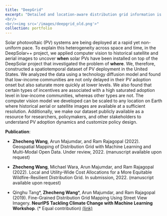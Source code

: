 ```yaml
---
title: "DeepGrid"
excerpt: "Detailed and location-aware distribution grid information is a prerequisite for various power system applications such as renewable energy integration, wildfire risk assessment, and in- frastructure planning. However, a generalizable and scalable approach to obtain such infor- mation is still lacking. In this work, we developed a machine-learning-based framework to map both overhead and underground distribution grids using widely-available multi-modal data including street view images, road networks, and building maps. It is developed with the data in the U.S. but can be directly transferred to Africa without any re-training or fine-tuning
<br/>
<br/><img src='/images/deepgrid_old.png'>"
collection: portfolio
---
```


Solar photovoltaic (PV) systems are being deployed at a rapid yet non-uniform pace. To explain this heterogeneity across space and time, in the DeepSolar++ project, we applied computer vision to historical satellite and aerial images to uncover **when** solar PVs have been installed on top of the DeepSolar project that investigated the problem of **where**. We, therefore, constructed a spatiotemporal dataset of PV deployment in the United States. We analyzed the data using a technology diffusion model and found that low-income communities are not only delayed in their PV adoption onset but also saturate more quickly at lower levels. We also found that certain types of incentives are associated with a high saturated adoption level in low-income communities, whereas other types are not. The computer vision model we developed can be scaled to any location on Earth where historical aerial or satellite images are available at a sufficient resolution. Additionally, we make our dataset publicly available as a resource for researchers, policymakers, and other stakeholders to understand PV adoption dynamics and customize policy design.

**Publication**:

* **Zhecheng Wang**, Arun Majumdar, and Ram Rajagopal (2022). 
Geospatial Mapping of Distribution Grid with Machine Learning and Multi-Modal Open Data. 
Under review, 2022. 
(manuscript available upon request)

* **Zhecheng Wang**, Michael Wara, Arun Majumdar, and Ram Rajagopal (2022). 
Local and Utility-Wide Cost Allocations for a More Equitable Wildfire-Resilient Distribution Grid. 
 In submission, 2022. 
(manuscript available upon request)
    
* Qinghu Tang\*, **Zhecheng Wang**\*, Arun Majumdar, and Ram Rajagopal (2019). 
Fine-Grained Distribution Grid Mapping Using Street View Imagery.
**NeurIPS Tackling Climate Change with Machine Learning Workshop**. (\* Equal contribution)
[(link)](https://www.climatechange.ai/papers/neurips2019/31/paper.pdf)